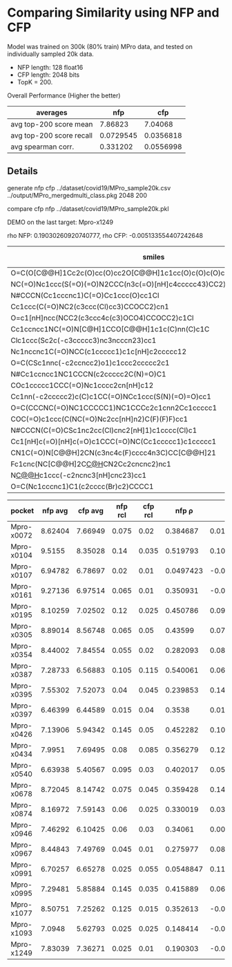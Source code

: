 # Comparing Similarity using NFP and CFP

Model was trained on 300k (80% train) MPro data, and tested on individually sampled 20k data.

* NFP length: 128 float16
* CFP length: 2048 bits
* TopK = 200.

Overall Performance (Higher the better)

| averages                 |       nfp |       cfp |
|--------------------------|-----------|-----------|
| avg top-200 score mean   | 7.86823   | 7.04068   |
| avg top-200 score recall | 0.0729545 | 0.0356818 |
| avg spearman corr.       | 0.331202  | 0.0556998 |

## Details

generate nfp cfp ../dataset/covid19/MPro_sample20k.csv ../output/MPro_mergedmulti_class.pkg 2048 200

compare cfp nfp ../dataset/covid19/MPro_sample20k.pkl

DEMO on the last target: Mpro-x1249

rho NFP: 0.19030260920740777, rho CFP: -0.005133554407242648

| smiles                                                                 |      nfp |   nfp rank |       cfp |   cfp rank |     scr |    Δscr |
|------------------------------------------------------------------------|----------|------------|-----------|------------|---------|-----------|
| O=C(O[C@@H]1Cc2c(O)cc(O)cc2O[C@@H]1c1cc(O)c(O)c(O)c1)c1cc(O)c(O)c(O)c1 | 1        |          0 | 1         |        0   | 11.6778 | 0         |
| NC(=O)Nc1ccc(S(=O)(=O)N2CCC(n3c(=O)[nH]c4ccccc43)CC2)cc1               | 0.665212 |       1634 | 0.0647059 |     9038   | 11.6167 | 0.0610867 |
| N#CCCN(Cc1cccnc1)C(=O)Cc1ccc(O)cc1Cl                                   | 0.57685  |       8323 | 0.0641026 |     9338   | 11.4413 | 0.236545  |
| Cc1ccc(C(=O)NC2(c3ccc(Cl)cc3)CCOCC2)cn1                                | 0.628456 |       3875 | 0.062069  |    10429.5 | 11.2364 | 0.441458  |
| O=c1[nH]ncc(NCC2(c3ccc4c(c3)OCO4)CCOCC2)c1Cl                           | 0.66329  |       1729 | 0.0670732 |     7795   | 11.234  | 0.443854  |
| Cc1ccncc1NC(=O)N[C@H]1CCO[C@@H]1c1c(C)nn(C)c1C                         | 0.602163 |       6029 | 0.0764331 |     3857.5 | 11.1976 | 0.480206  |
| Clc1ccc(Sc2c(-c3ccccc3)nc3ncccn23)cc1                                  | 0.662349 |       1765 | 0.04      |    18716.5 | 11.1603 | 0.51748   |
| Nc1nccnc1C(=O)NCC(c1ccccc1)c1c[nH]c2ccccc12                            | 0.772648 |         15 | 0.0361446 |    19286   | 11.1231 | 0.554667  |
| O=C(CSc1nnc(-c2ccncc2)o1)c1ccc2ccccc2c1                                | 0.574446 |       8574 | 0.060241  |    11337   | 11.0037 | 0.674077  |
| N#Cc1ccncc1NC1CCCN(c2ccccc2C(N)=O)C1                                   | 0.687582 |        820 | 0.0700637 |     6383.5 | 10.9939 | 0.683904  |
| COc1ccccc1CCC(=O)Nc1cccc2cn[nH]c12                                     | 0.579839 |       8037 | 0.0636943 |     9545   | 10.9225 | 0.755365  |
| Cc1nn(-c2ccccc2)c(C)c1CC(=O)NCc1ccc(S(N)(=O)=O)cc1                     | 0.604315 |       5824 | 0.0402299 |    18679   | 10.8852 | 0.792632  |
| O=C(CCCNC(=O)NC1CCCCC1)NC1CCCc2c1cnn2Cc1ccccc1                         | 0.598769 |       6295 | 0.0808081 |     2543   | 10.874  | 0.8038    |
| COC(=O)c1ccc(C(NC(=O)Nc2cc[nH]n2)C(F)(F)F)cc1                          | 0.604717 |       5786 | 0.0666667 |     7976.5 | 10.8158 | 0.861974  |
| N#CCCN(C(=O)CSc1nc2cc(Cl)cnc2[nH]1)c1cccc(Cl)c1                        | 0.600843 |       6142 | 0.0591716 |    11908   | 10.7875 | 0.890353  |
| Cc1[nH]c(=O)[nH]c(=O)c1CCC(=O)NC(Cc1ccccc1)c1ccccc1                    | 0.651414 |       2340 | 0.0490798 |    16371   | 10.7729 | 0.904928  |
| CN1C(=O)N[C@@H]2CN(c3nc4c(F)cccc4n3C)CC[C@@H]21                        | 0.634567 |       3422 | 0.0519481 |    15261.5 | 10.7529 | 0.924907  |
| Fc1cnc(NC[C@@H]2C[C@H](F)CN2Cc2cncnc2)nc1                              | 0.534461 |      12688 | 0.0457516 |    17390   | 10.7437 | 0.934118  |
| N[C@@H](c1ccccc1)c1ccc(-c2ncnc3[nH]cnc23)cc1                           | 0.608649 |       5465 | 0.0397351 |    18772   | 10.7214 | 0.956387  |
| O=C(Nc1cccnc1)C1(c2cccc(Br)c2)CCCC1                                    | 0.593596 |       6770 | 0.0714286 |     5768.5 | 10.6563 | 1.02149   |


| pocket     |   nfp avg |   cfp avg |   nfp rcl |   cfp rcl |     nfp ρ |       cfp ρ |
|------------|-----------|-----------|-----------|-----------|-----------|-------------|
| Mpro-x0072 |   8.62404 |   7.66949 |     0.075 |     0.02  | 0.384687  |  0.0134184  |
| Mpro-x0104 |   9.5155  |   8.35028 |     0.14  |     0.035 | 0.519793  |  0.105366   |
| Mpro-x0107 |   6.94782 |   6.78697 |     0.02  |     0.01  | 0.0497423 | -0.0139939  |
| Mpro-x0161 |   9.27136 |   6.97514 |     0.065 |     0.01  | 0.350931  | -0.0132363  |
| Mpro-x0195 |   8.10259 |   7.02502 |     0.12  |     0.025 | 0.450786  |  0.0929785  |
| Mpro-x0305 |   8.89014 |   8.56748 |     0.065 |     0.05  | 0.43599   |  0.0706412  |
| Mpro-x0354 |   8.44002 |   7.84554 |     0.055 |     0.02  | 0.282093  |  0.0801655  |
| Mpro-x0387 |   7.28733 |   6.56883 |     0.105 |     0.115 | 0.540061  |  0.0600063  |
| Mpro-x0395 |   7.55302 |   7.52073 |     0.04  |     0.045 | 0.239853  |  0.140108   |
| Mpro-x0397 |   6.46399 |   6.44589 |     0.015 |     0.04  | 0.3538    |  0.0107471  |
| Mpro-x0426 |   7.13906 |   5.94342 |     0.145 |     0.05  | 0.452282  |  0.10035    |
| Mpro-x0434 |   7.9951  |   7.69495 |     0.08  |     0.085 | 0.356279  |  0.125697   |
| Mpro-x0540 |   6.63938 |   5.40567 |     0.095 |     0.03  | 0.402017  |  0.0505142  |
| Mpro-x0678 |   8.72045 |   8.14742 |     0.075 |     0.045 | 0.359428  |  0.140795   |
| Mpro-x0874 |   8.16972 |   7.59143 |     0.06  |     0.025 | 0.330019  |  0.0306755  |
| Mpro-x0946 |   7.46292 |   6.10425 |     0.06  |     0.03  | 0.34061   |  0.00871811 |
| Mpro-x0967 |   8.44843 |   7.49769 |     0.045 |     0.01  | 0.275977  |  0.0831877  |
| Mpro-x0991 |   6.70257 |   6.65278 |     0.025 |     0.055 | 0.0548847 |  0.110272   |
| Mpro-x0995 |   7.29481 |   5.85884 |     0.145 |     0.035 | 0.415889  |  0.0609781  |
| Mpro-x1077 |   8.50751 |   7.25262 |     0.125 |     0.015 | 0.352613  | -0.0151412  |
| Mpro-x1093 |   7.0948  |   5.62793 |     0.025 |     0.025 | 0.148414  | -0.0117175  |
| Mpro-x1249 |   7.83039 |   7.36271 |     0.025 |     0.01  | 0.190303  | -0.00513355 |

